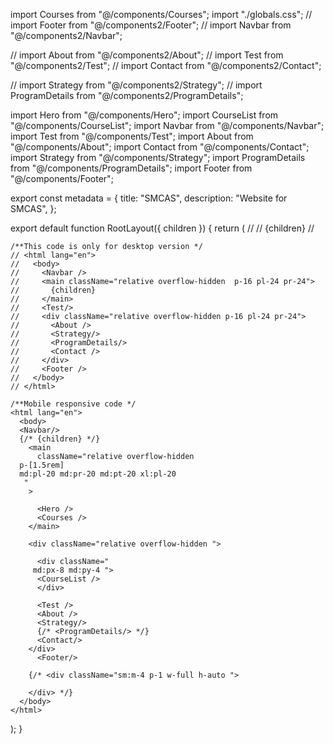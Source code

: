 import Courses from "@/components/Courses";
import "./globals.css";
// import Footer from "@/components2/Footer";
// import Navbar from "@/components2/Navbar";

// import About from "@/components2/About";
// import Test from "@/components2/Test";
// import Contact from "@/components2/Contact";

// import Strategy from "@/components2/Strategy";
// import ProgramDetails from "@/components2/ProgramDetails";

import Hero from "@/components/Hero";
import CourseList from "@/components/CourseList";
import Navbar from "@/components/Navbar";
import Test from "@/components/Test";
import About from "@/components/About";
import Contact from "@/components/Contact";
import Strategy from "@/components/Strategy";
import ProgramDetails from "@/components/ProgramDetails";
import Footer from "@/components/Footer";

export const metadata = {
  title: "SMCAS",
  description: "Website for SMCAS",
};

export default function RootLayout({ children }) {
  return (
    // <html lang="en">
    //   <body className={inter.className}>{children}</body>
    // </html>

    /**This code is only for desktop version */
    // <html lang="en">
    //   <body>
    //     <Navbar />
    //     <main className="relative overflow-hidden  p-16 pl-24 pr-24">
    //       {children}
    //     </main>
    //     <Test/>
    //     <div className="relative overflow-hidden p-16 pl-24 pr-24">
    //       <About />
    //       <Strategy/>
    //       <ProgramDetails/>
    //       <Contact />
    //     </div>
    //     <Footer />
    //   </body>
    // </html>

    /**Mobile responsive code */
    <html lang="en">
      <body>
      <Navbar/>
      {/* {children} */}
        <main
          className="relative overflow-hidden  
      p-[1.5rem]
      md:pl-20 md:pr-20 md:pt-20 xl:pl-20
       "
        >
       
          <Hero />
          <Courses />
        </main>

        <div className="relative overflow-hidden ">

          <div className="
         md:px-8 md:py-4 ">
          <CourseList />
          </div>

          <Test />
          <About />
          <Strategy/>
          {/* <ProgramDetails/> */}
          <Contact/>
        </div>
          <Footer/>
          
        {/* <div className="sm:m-4 p-1 w-full h-auto ">

        </div> */}
      </body>
    </html>
  );
}
